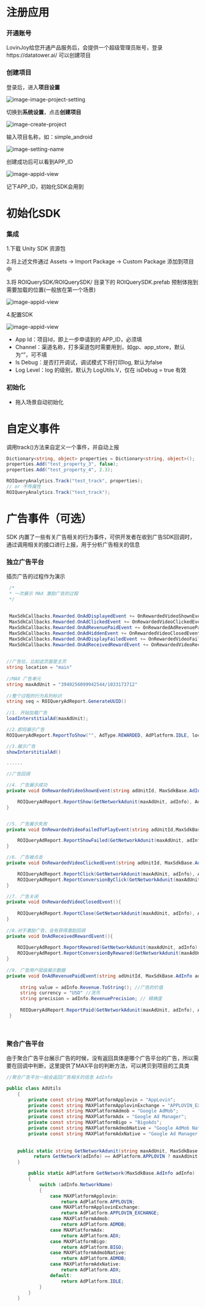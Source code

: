 # 注册应用

### 开通账号

LovinJoy给您开通产品服务后，会提供一个超级管理员账号，登录https://datatower.ai/ 可以创建项目

### 创建项目

登录后，进入**项目设置**

![image-image-project-setting](https://github.com/lovinjoy/datatower.ai-core-android/blob/main/resurce/image-project-setting.png)

切换到**系统设置**，点击**创建项目**

![image-create-project](https://github.com/lovinjoy/datatower.ai-core-android/blob/main/resurce/image-create-project.png)

输入项目名称，如：simple_android

![image-setting-name](https://github.com/lovinjoy/datatower.ai-core-android/blob/main/resurce/image-setting-name.png)

创建成功后可以看到APP_ID

![image-appid-view](https://github.com/lovinjoy/datatower.ai-core-android/blob/main/resurce/image-appid-view.png)

记下APP_ID，初始化SDK会用到

### 

# 初始化SDK

### 集成

1.下载 Unity SDK 资源包 

2.将上述文件通过 Assets → Import Package → Custom Package 添加到项目中

3.将 ROIQuerySDK/ROIQuerySDK/ 目录下的 ROIQuerySDK.prefab 预制体拖到需要加载的位置(一般放在第一个场景)

 ![image-appid-view](https://github.com/lovinjoy/datatower.ai-core-android/blob/main/resurce/unity_1.png)
 
4.配置SDK

 ![image-appid-view](https://github.com/lovinjoy/datatower.ai-core-android/blob/main/resurce/unity_2.png)
 
- App Id：项目Id，即上一步申请到的 APP_ID，必须填
- Channel：渠道名称，打多渠道包时需要用到，如gp、app_store，默认为“”，可不填
- Is Debug：是否打开调试，调试模式下将打印log, 默认为false
- Log Level：log 的级别，默认为 LogUtils.V，仅在 isDebug = true 有效
	


### 初始化

- 拖入场景自动初始化


# 自定义事件

调用track()方法来自定义一个事件，并自动上报

```c#
Dictionary<string, object> properties = Dictionary<string, object>();
properties.Add("test_property_3", false);
properties.Add("test_property_4", 2.3);

ROIQueryAnalytics.Track("test_track", properties);
// or 不传属性
ROIQueryAnalytics.Track("test_track");
```



# 广告事件（可选）

SDK  内置了一些有关广告相关的行为事件，可供开发者在收到广告SDK回调时，通过调用相关的接口进行上报，用于分析广告相关的信息

### 独立广告平台

插页广告的过程作为演示

```c#
 /*
 * 一次展示 MAX 激励广告的过程
 */
 
 
 MaxSdkCallbacks.Rewarded.OnAdDisplayedEvent += OnRewardedVideoShownEvent;
 MaxSdkCallbacks.Rewarded.OnAdClickedEvent += OnRewardedVideoClickedEvent;
 MaxSdkCallbacks.Rewarded.OnAdRevenuePaidEvent += OnRewardedAdRevenuePaidEvent;
 MaxSdkCallbacks.Rewarded.OnAdHiddenEvent += OnRewardedVideoClosedEvent;
 MaxSdkCallbacks.Rewarded.OnAdDisplayFailedEvent += OnRewardedVideoFailedToPlayEvent;
 MaxSdkCallbacks.Rewarded.OnAdReceivedRewardEvent += OnRewardedVideoReceivedRewardEvent;
 
 
//广告位，比如这页面是主页
string location = "main"
 
//MAX 广告单元
string maxAdUnit = "3940256099942544/1033173712"
 
//整个过程的行为系列标识
string seq = ROIQueryAdReport.GenerateUUID()
 
//1. 开始加载广告
loadInterstitialAd(maxAdUnit); 

//2.即将展示广告
ROIQueryAdReport.ReportToShow("", AdType.REWARDED, AdPlatform.IDLE, location, seq)

//3.展示广告
showInterstitialAd()

......

//广告回调

//4. 广告展示成功
private void OnRewardedVideoShownEvent(string adUnitId, MaxSdkBase.AdInfo adInfo){

    ROIQueryAdReport.ReportShow(GetNetworkAdunit(maxAdUnit, adInfo), AdType.REWARDED, GetNetwork(adInfo), location, seq)
}


//5. 广告展示失败
private void OnRewardedVideoFailedToPlayEvent(string adUnitId,MaxSdkBase.ErrorInfo error, MaxSdkBase.AdInfo adInfo){

    ROIQueryAdReport.ReportShowFailed(GetNetworkAdunit(maxAdUnit, adInfo), AdType.REWARDED, GetNetwork(adInfo), location, seq, adError.code, adError.msg)
}

//6. 广告被点击
private void OnRewardedVideoClickedEvent(string adUnitId, MaxSdkBase.AdInfo adInfo){     	

    ROIQueryAdReport.ReportClick(GetNetworkAdunit(maxAdUnit, adInfo), AdType.REWARDED,  GetNetwork(adInfo), location, seq)
    ROIQueryAdReport.ReportConversionByClick(GetNetworkAdunit(maxAdUnit, adInfo), AdType.REWARDED,  GetNetwork(adInfo), location, seq)
}

//7. 广告关闭
private void OnRewardedVideoClosedEvent(){
       	
	ROIQueryAdReport.ReportClose(GetNetworkAdunit(maxAdUnit, adInfo), AdType.REWARDED, GetNetwork(adInfo), location, seq)
}
	
//8.对于激励广告，会有获得激励回调
private void OnAdReceivedRewardEvent(){
		
    ROIQueryAdReport.ReportRewared(GetNetworkAdunit(maxAdUnit, adInfo), AdType.REWARDED, GetNetwork(adInfo), location, seq)
    ROIQueryAdReport.ReportConversionByRewared(GetNetworkAdunit(maxAdUnit, adInfo), AdType.REWARDED, GetNetwork(adInfo), location, seq)
}
   
//9. 广告用户层级展示数据
private void OnAdRevenuePaidEvent(string adUnitId, MaxSdkBase.AdInfo adInfo){
		
     string value = adInfo.Revenue.ToString(); //广告的价值
     string currency = "USD" //货币
     string precision = adInfo.RevenuePrecision; // 精确度
     
     ROIQueryAdReport.ReportPaid(GetNetworkAdunit(maxAdUnit, adInfo), AdType.INTERSTITIAL, GetNetwork(adInfo), location, seq, value, currency, precision)
 }

    

```





### 聚合广告平台

由于聚合广告平台展示广告的时候，没有返回具体是哪个广告平台的广告，所以需要在回调中判断，这里提供了MAX平台的判断方法，可以拷贝到项目的工具类

```c#
//聚合广告平台一般会返回广告相关的信息 AdInfo

public class AdUtils
    {
        private const string MAXPlatformApplovin = "AppLovin";
        private const string MAXPlatformApplovinExchange = "APPLOVIN_EXCHANGE";
        private const string MAXPlatformAdmob = "Google AdMob";
        private const string MAXPlatformAdx = "Google Ad Manager";
        private const string MAXPlatformBigo = "BigoAds";
        private const string MAXPlatformAdmobNative = "Google AdMob Native";
        private const string MAXPlatformAdxNative = "Google Ad Manager Native";
	
	
	public static string GetNetworkAdunit(string maxAdUnit, MaxSdkBase.AdInfo adInfo)(){
	      return GetNetwork(adInfo) == AdPlatform.APPLOVIN ? maxAdUnit : adInfo.NetworkPlacement;
	}

        public static AdPlatform GetNetwork(MaxSdkBase.AdInfo adInfo)
        {
            switch (adInfo.NetworkName)
            {
                case MAXPlatformApplovin:
                    return AdPlatform.APPLOVIN;
                case MAXPlatformApplovinExchange:
                    return AdPlatform.APPLOVIN_EXCHANGE;
                case MAXPlatformAdmob:
                    return AdPlatform.ADMOB;
                case MAXPlatformAdx:
                    return AdPlatform.ADX;
                case MAXPlatformBigo:
                    return AdPlatform.BIGO;
                case MAXPlatformAdmobNative:
                    return AdPlatform.ADMOB;
                case MAXPlatformAdxNative:
                    return AdPlatform.ADX;
                default:
                    return AdPlatform.IDLE;
            }
        }
    }

```


